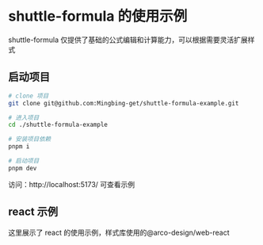 # shuttle-formula 的使用示例

shuttle-formula 仅提供了基础的公式编辑和计算能力，可以根据需要灵活扩展样式

## 启动项目

```bash
# clone 项目
git clone git@github.com:Mingbing-get/shuttle-formula-example.git
```

```bash
# 进入项目
cd ./shuttle-formula-example
```

```bash
# 安装项目依赖
pnpm i
```

```bash
# 启动项目
pnpm dev
```

访问：http://localhost:5173/ 可查看示例

## react 示例

这里展示了 react 的使用示例，样式库使用的@arco-design/web-react
